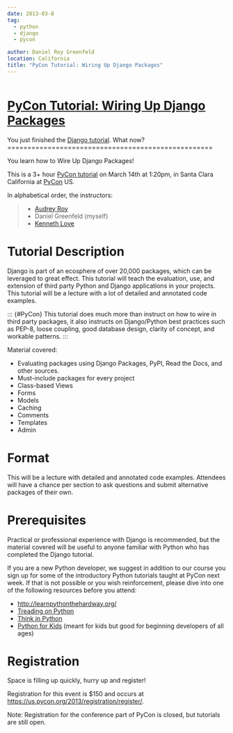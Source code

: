```yaml
---
date: 2013-03-8
tag:
  - python
  - django
  - pycon

author: Daniel Roy Greenfeld
location: California
title: "PyCon Tutorial: Wiring Up Django Packages"
---
```


<div class="twelve wide column">
  <h1 class="ui block header">
    <div class="content">
      <a href="/wiring-up-django-packages-pycon2013 "
        >PyCon Tutorial: Wiring Up Django Packages</a
      >
    </div>
  </h1>
  <p>
    You just finished the
    <a
      href="https://docs.djangoproject.com/en/1.5/intro/tutorial01/"
      target="_blank"
      >Django tutorial</a
    >. What now? ===================================================
  </p>
  <p>You learn how to Wire Up Django Packages!</p>
  <p>
    This is a 3+ hour
    <a
      href="https://us.pycon.org/2013/schedule/presentation/11/"
      target="_blank"
      >PyCon tutorial</a
    >
    on March 14th at 1:20pm, in Santa Clara California at
    <a href="#PyCon">PyCon</a> US.
  </p>
  <p>In alphabetical order, the instructors:</p>
  <blockquote>
    <ul>
      <li><a href="http://audreymroy.com/" target="_blank">Audrey Roy</a></li>
      <li>Daniel Greenfeld (myself)</li>
      <li>
        <a href="http://gettingstartedwithdjango.com/" target="_blank"
          >Kenneth Love</a
        >
      </li>
    </ul>
  </blockquote>
  <h1 id="tutorial-description">Tutorial Description</h1>
  <p>
    Django is part of an ecosphere of over 20,000 packages, which can be
    leveraged to great effect. This tutorial will teach the evaluation, use, and
    extension of third party Python and Django applications in your projects.
    This tutorial will be a lecture with a lot of detailed and annotated code
    examples.
  </p>
  <p>
    ::: {#PyCon} This tutorial does much more than instruct on how to wire in
    third party packages, it also instructs on Django/Python best practices such
    as PEP-8, loose coupling, good database design, clarity of concept, and
    workable patterns. :::
  </p>
  <p>Material covered:</p>
  <ul>
    <li>
      Evaluating packages using Django Packages, PyPI, Read the Docs, and other
      sources.
    </li>
    <li>Must-include packages for every project</li>
    <li>Class-based Views</li>
    <li>Forms</li>
    <li>Models</li>
    <li>Caching</li>
    <li>Comments</li>
    <li>Templates</li>
    <li>Admin</li>
  </ul>
  <h1 id="format">Format</h1>
  <p>
    This will be a lecture with detailed and annotated code examples. Attendees
    will have a chance per section to ask questions and submit alternative
    packages of their own.
  </p>
  <h1 id="prerequisites">Prerequisites</h1>
  <p>
    Practical or professional experience with Django is recommended, but the
    material covered will be useful to anyone familiar with Python who has
    completed the Django tutorial.
  </p>
  <p>
    If you are a new Python developer, we suggest in addition to our course you
    sign up for some of the introductory Python tutorials taught at PyCon next
    week. If that is not possible or you wish reinforcement, please dive into
    one of the following resources before you attend:
  </p>
  <ul>
    <li>
      <a href="http://learnpythonthehardway.org/" target="_blank"
        >http://learnpythonthehardway.org/</a
      >
    </li>
    <li>
      <a
        href="http://www.amazon.com/Treading-Python-Volume-1-ebook/dp/B00639H0AK/ref=sr_1_4?s=digital-text&amp;ie=UTF8&amp;qid=1362769305&amp;sr=1-4&amp;keywords=matt+harrison&amp;tag=ihpydanny-20"
        target="_blank"
        >Treading on Python</a
      >
    </li>
    <li>
      <a
        href="http://www.amazon.com/Think-Python-Allen-B-Downey/dp/144933072X/ref=sr_1_1?ie=UTF8&amp;qid=1362768936&amp;sr=8-1&amp;keywords=think+in+python&amp;tag=ihpydanny-20"
        target="_blank"
        >Think in Python</a
      >
    </li>
    <li>
      <a
        href="http://www.amazon.com/Python-Kids-Playful-Introduction-Programming/dp/1593274076/ref=sr_1_8?s=books&amp;ie=UTF8&amp;qid=1362769005&amp;sr=1-8&amp;keywords=python+programming&amp;tag=ihpydanny-20"
        target="_blank"
        >Python for Kids</a
      >
      (meant for kids but good for beginning developers of all ages)
    </li>
  </ul>
  <h1 id="registration">Registration</h1>
  <p>Space is filling up quickly, hurry up and register!</p>
  <p>
    Registration for this event is $150 and occurs at
    <a href="https://us.pycon.org/2013/registration/register/" target="_blank"
      >https://us.pycon.org/2013/registration/register/</a
    >.
  </p>
  <p>
    Note: Registration for the conference part of PyCon is closed, but tutorials
    are still open.
  </p>
  </div>
